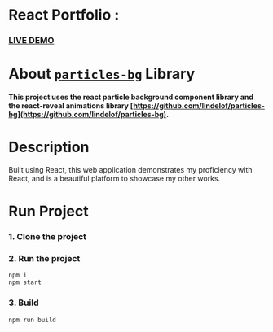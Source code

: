 # React Portfolio :
### [LIVE DEMO](https://patrickallard.github.io/)

# About [`particles-bg`](https://github.com/lindelof/particles-bg) Library
#### This project uses the react particle background component library and the react-reveal animations library [https://github.com/lindelof/particles-bg](https://github.com/lindelof/particles-bg).

# Description
Built using React, this web application demonstrates my proficiency with React, and is a beautiful platform to showcase my other works. 

# Run Project
### 1. Clone the project

### 2. Run the project
```shell
npm i
npm start
```
### 3. Build
```shell
npm run build
```
